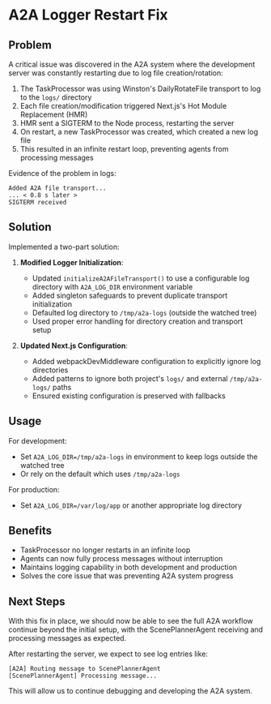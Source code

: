 # A2A Logger Restart Fix

## Problem
A critical issue was discovered in the A2A system where the development server was constantly restarting due to log file creation/rotation:

1. The TaskProcessor was using Winston's DailyRotateFile transport to log to the `logs/` directory
2. Each file creation/modification triggered Next.js's Hot Module Replacement (HMR)
3. HMR sent a SIGTERM to the Node process, restarting the server
4. On restart, a new TaskProcessor was created, which created a new log file
5. This resulted in an infinite restart loop, preventing agents from processing messages

Evidence of the problem in logs:
```
Added A2A file transport...
... < 0.8 s later >
SIGTERM received
```

## Solution
Implemented a two-part solution:

1. **Modified Logger Initialization**:
   - Updated `initializeA2AFileTransport()` to use a configurable log directory with `A2A_LOG_DIR` environment variable
   - Added singleton safeguards to prevent duplicate transport initialization
   - Defaulted log directory to `/tmp/a2a-logs` (outside the watched tree)
   - Used proper error handling for directory creation and transport setup

2. **Updated Next.js Configuration**:
   - Added webpackDevMiddleware configuration to explicitly ignore log directories
   - Added patterns to ignore both project's `logs/` and external `/tmp/a2a-logs/` paths
   - Ensured existing configuration is preserved with fallbacks

## Usage
For development:
- Set `A2A_LOG_DIR=/tmp/a2a-logs` in environment to keep logs outside the watched tree
- Or rely on the default which uses `/tmp/a2a-logs`

For production:
- Set `A2A_LOG_DIR=/var/log/app` or another appropriate log directory

## Benefits
- TaskProcessor no longer restarts in an infinite loop
- Agents can now fully process messages without interruption
- Maintains logging capability in both development and production
- Solves the core issue that was preventing A2A system progress

## Next Steps
With this fix in place, we should now be able to see the full A2A workflow continue beyond the initial setup, with the ScenePlannerAgent receiving and processing messages as expected.

After restarting the server, we expect to see log entries like:
```
[A2A] Routing message to ScenePlannerAgent
[ScenePlannerAgent] Processing message...
```

This will allow us to continue debugging and developing the A2A system. 